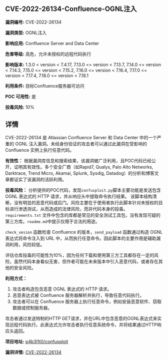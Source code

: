 ## CVE-2022-26134-Confluence-OGNL注入

**漏洞编号:** CVE-2022-26134

**漏洞类型:** OGNL注入

**影响应用:** Confluence Server and Data Center

**危害等级:** 高危，允许未授权的远程代码执行

**影响版本:** 1.3.0 < version < 7.4.17, 7.13.0 <= version < 7.13.7, 7.14.0 <= version < 7.14.3, 7.15.0 <= version < 7.15.2, 7.16.0 <= version < 7.16.4, 7.17.0 <= version < 7.17.4, 7.18.0 <= version < 7.18.1

**利用条件:** 目标Confluence服务器可访问

**POC 可用性:** 是

**投毒风险:** 10%

## 详情

CVE-2022-26134 是 Atlassian Confluence Server 和 Data Center 中的一个严重的 OGNL 注入漏洞。未经身份验证的攻击者可以通过此漏洞在受影响的 Confluence 实例上执行任意代码。

**有效性：**
根据漏洞库信息和搜索结果，该漏洞被广泛利用，且POC代码已经公开，证明其有效性。多个安全厂商（如Rapid7, Qualys, Palo Alto Networks, Darktrace, Trend Micro, Akamai, Splunk, Sysdig, Datadog）的分析和博客文章都证实了该漏洞的活跃利用。

**投毒风险：**
分析提供的POC代码，发现`confusploit.py`脚本主要功能是发送包含 OGNL 表达式的 HTTP 请求，并从响应头中提取命令执行结果。 该脚本结构清晰，没有明显的恶意代码或后门。风险主要在于使用者执行此脚本针对未授权的目标进行渗透测试，从而造成的法律风险，而非代码本身的投毒。 `requirements.txt` 文件中包含的库都是常见的安全测试工具包，没有发现可疑的第三方库。`readme.md`中提示仅用于合法的用途。

`check_vesion` 函数检查 Confluence 的版本，`send_payload` 函数通过构造 OGNL 表达式将命令注入到 URL 中，从而执行任意命令。因此脚本的主要作用是辅助漏洞利用，风险较低。

评估仓库投毒的可能性为10%，因为任何下载和使用第三方工具都存在一定的风险，虽然代码本身看似无害，但作者可能在未来版本中引入恶意代码，或者存在其他的安全风险。

**利用方式：**
1.  攻击者构造包含恶意 OGNL 表达式的 HTTP 请求。
2.  恶意表达式被 Confluence 服务器解析并执行，导致任意代码执行。
3.  攻击者可以在 Confluence 服务器上执行任意命令，例如安装恶意软件、窃取数据或控制服务器。

攻击者通过发送特制的HTTP GET请求，并在URL中包含恶意的OGNL表达式来实现远程代码执行。此表达式允许攻击者执行任意系统命令，并将结果通过HTTP响应头返回。


**项目地址:** [p4b3l1t0/confusploit](https://github.com/p4b3l1t0/confusploit)

**漏洞详情:** [CVE-2022-26134](https://nvd.nist.gov/vuln/detail/CVE-2022-26134)